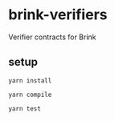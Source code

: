# brink-verifiers

Verifier contracts for Brink

## setup

`yarn install`

`yarn compile`

`yarn test`
